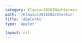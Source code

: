 ```yaml
---
category: Klausur2016INachtermin
path: '/Klausur2016INachtermin'
title: 'AppletA1'
type: 'Applet'

layout: nil
---
```

<link type="text/css" href="https://cdnjs.cloudflare.com/ajax/libs/jsxgraph/0.99.6/jsxgraph.css"><link rel="stylesheet" type="text/css" href="//cdnjs.cloudflare.com/ajax/libs/jsxgraph/0.99.7/jsxgraph.css" />
<div id="51639530-09da-44dd-a906-d2bc0a9228b4" class="jxgbox" style="width:500px; height:500px">
<script type="text/javascript">
    (function() {
	const board = JXG.JSXGraph.initBoard('51639530-09da-44dd-a906-d2bc0a9228b4', {
    							boundingbox: [-0.5, 5.5, 5.5, -0.5],
                  axis: true
              });
              
var O = board.create('point', [0,0], {name:'O', fixed:true});       
var phi = board.create('slider', [[0.25, -0.5], [3.25, -0.5], [0, 60, 90]], {name:'&phi;', label:{fontsize: 18, size:5});

var P = board.create('point', [
function(){
return 4*Math.sin(phi.Value() / 180 * Math.PI);
},
function(){
return 5*Math.cos(phi.Value() / 180 * Math.PI);
}
], {name:'P', fixed:true, trace: true, color:'green', size:2, label:{fontsize:18}});

var OP = board.create('segment', [O, P], {lastArrow:  {size: 6, type:1}});

var P_T = board.create('text', [2.7, 4.2, function(){ return 'P(' + JXG.toFixed(P.X(), 2) + ', ' + JXG.toFixed(P.Y(), 2) + ')';}], {fontsize:18});

var NR_T = board.create('text', [0, 5.5, '2016 I NT A1'], {fontsize:18})
	
})()
  </script>
  </div>

